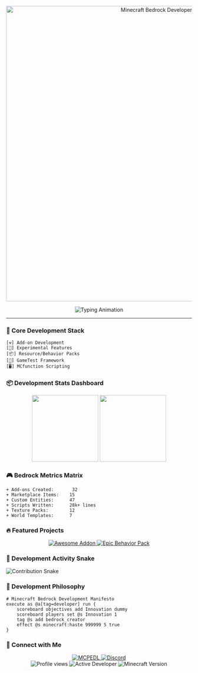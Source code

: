 <!-- Animated Minecraft Banner -->
<p align="center">
  <img src="https://raw.githubusercontent.com/YOUR_USERNAME/YOUR_USERNAME/main/minecraft-banner.gif" alt="Minecraft Bedrock Developer" width="800">
</p>

<!-- Animated Typing Text -->
<div align="center">
  <img src="https://readme-typing-svg.demolab.com?font=Fira+Code&duration=4000&pause=1000&color=3DDC84&center=true&vCenter=true&width=500&lines=Minecraft+Bedrock+Developer;Add-on+Architect;Behavior+Pack+Specialist;Scripting+Sorcerer;UI/UX+Designer" alt="Typing Animation" />
</div>

---

### 🧱 Core Development Stack
```blocks
[⚒️] Add-on Development
[🧪] Experimental Features
[📦] Resource/Behavior Packs
[📜] GameTest Framework
[🖥️] MCfunction Scripting
```

### 📦 Development Stats Dashboard
<div align="center">
  <img height="180em" src="https://github-readme-stats.vercel.app/api?username=YOUR_USERNAME&show_icons=true&theme=dark&bg_color=1a1b26&hide_border=true&title_color=3DDC84&icon_color=3DDC84&include_all_commits=true">
  <img height="180em" src="https://github-readme-stats.vercel.app/api/top-langs/?username=YOUR_USERNAME&layout=compact&theme=dark&bg_color=1a1b26&hide_border=true&title_color=3DDC84">
</div>

### 🎮 Bedrock Metrics Matrix
```
+ Add-ons Created:       32
+ Marketplace Items:    15
+ Custom Entities:      47
+ Scripts Written:      28k+ lines
+ Texture Packs:        12
+ World Templates:      7
```

### 🔥 Featured Projects
<div align="center">
  <a href="https://github.com/YOUR_USERNAME/Awesome-Addon">
    <img src="https://github-readme-stats.vercel.app/api/pin/?username=Shadowgamer12k&repo=Awesome-Addon&theme=dark&bg_color=1a1b26&title_color=3DDC84" alt="Awesome Addon">
  </a>
  <a href="https://github.com/YOUR_USERNAME/Epic-Behavior-Pack">
    <img src="https://github-readme-stats.vercel.app/api/pin/?username=Shadowgamer12k&repo=Epic-Behavior-Pack&theme=dark&bg_color=1a1b26&title_color=3DDC84" alt="Epic Behavior Pack">
  </a>
</div>

### 📜 Development Activity Snake
![Contribution Snake](https://github.com/Shadowgamer12k/Shadowgamer12k/blob/output/github-contribution-grid-snake.svg)

### 🧠 Development Philosophy
```mcfunction
# Minecraft Bedrock Development Manifesto
execute as @a[tag=developer] run {
    scoreboard objectives add Innovation dummy
    scoreboard players set @s Innovation 1
    tag @s add bedrock_creator
    effect @s minecraft:haste 999999 5 true
}
```

### 🔗 Connect with Me
<div align="center">
  <a href="https://mcpedl.com/user/shadow-gamer-100k">
    <img src="https://img.shields.io/badge/MCPEDL-Profile-3DDC84?style=for-the-badge&logo=minecraft" alt="MCPEDL">
  </a>
  <a href="https://discord.gg/invite/VMrN8AnTEB">
    <img src="https://img.shields.io/badge/Discord-Community-5865F2?style=for-the-badge&logo=discord" alt="Discord">
  </a>
</div>

<div align="center">
  <img src="https://komarev.com/ghpvc/?username=Shadowgamer12k&label=Profile+Views&color=3DDC84&style=flat" alt="Profile views">
  <img src="https://img.shields.io/badge/Active_Developer-%E2%9C%94-3DDC84" alt="Active Developer">
  <img src="https://img.shields.io/badge/Version-1.20%2B-3DDC84" alt="Minecraft Version">
</div>

